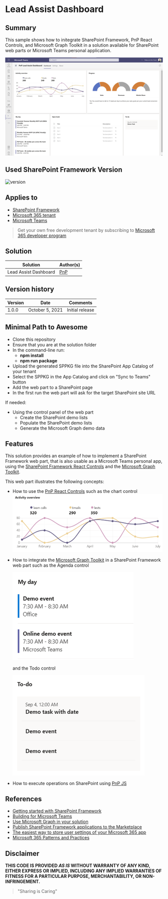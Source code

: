 # Lead Assist Dashboard

## Summary

This sample shows how to initegrate SharePoint Framework, PnP React Controls, and Microsoft Graph Toolkit in a solution available for SharePoint web parts or Microsoft Teams personal application.

![Lead Assist Dashboard](./assets/LeadAssistDashboard_overview.png)

## Used SharePoint Framework Version

![version](https://img.shields.io/npm/v/@microsoft/sp-component-base?color=green)

## Applies to

- [SharePoint Framework](https://aka.ms/spfx)
- [Microsoft 365 tenant](https://docs.microsoft.com/en-us/sharepoint/dev/spfx/set-up-your-developer-tenant)
- [Microsoft Teams](https://www.microsoft.com/en-ww/microsoft-teams)

> Get your own free development tenant by subscribing to [Microsoft 365 developer program](http://aka.ms/o365devprogram)

## Solution

Solution|Author(s)
--------|---------
Lead Assist Dashboard | [PnP](https://pnp.github.io/)

## Version history

Version|Date|Comments
-------|----|--------
1.0.0|October 5, 2021|Initial release

## Minimal Path to Awesome

- Clone this repository
- Ensure that you are at the solution folder
- In the command-line run:
  - **npm install**
  - **npm run package**
- Upload the generated SPPKG file into the SharePoint App Catalog of your tenant
- Select the SPPKG in the App Catalog and click on "Sync to Teams" button
- Add the web part to a SharePoint page
- In the first run the web part will ask for the target SharePoint site URL

If needed:
- Using the control panel of the web part
  - Create the SharePoint demo lists
  - Populate the SharePoint demo lists
  - Generate the Microsoft Graph demo data

## Features

This solution provides an example of how to implement a SharePoint Framework web part, that is also usable as a Microsoft Teams personal app, using the [SharePoint Framework React Controls](https://github.com/pnp/sp-dev-fx-controls-react/) and the [Microsoft Graph Toolkit](https://github.com/microsoftgraph/microsoft-graph-toolkit).

This web part illustrates the following concepts:

- How to use the [PnP React Controls](https://github.com/pnp/sp-dev-fx-controls-react/) such as the chart control
![Activity chart detail](./assets/ActivityChart.png)

- How to integrate the [Microsoft Graph Toolkit](https://github.com/microsoftgraph/microsoft-graph-toolkit) in a SharePoint Framework web part such as the Agenda control

  ![MGT Agenda control in action](./assets/AgendaControl.png)

  and the Todo control

  ![MGT Todo control in action](./assets/TodoControl.png)

- How to execute operations on SharePoint using [PnP JS](https://github.com/pnp/pnpjs/)

## References

- [Getting started with SharePoint Framework](https://docs.microsoft.com/en-us/sharepoint/dev/spfx/set-up-your-developer-tenant)
- [Building for Microsoft Teams](https://docs.microsoft.com/en-us/sharepoint/dev/spfx/build-for-teams-overview)
- [Use Microsoft Graph in your solution](https://docs.microsoft.com/en-us/sharepoint/dev/spfx/web-parts/get-started/using-microsoft-graph-apis)
- [Publish SharePoint Framework applications to the Marketplace](https://docs.microsoft.com/en-us/sharepoint/dev/spfx/publish-to-marketplace-overview)
- [The easiest way to store user settings of your Microsoft 365 app
](https://blog.mastykarz.nl/easiest-store-user-settings-microsoft-365-app/ )
- [Microsoft 365 Patterns and Practices](https://aka.ms/m365pnp)

## Disclaimer

**THIS CODE IS PROVIDED *AS IS* WITHOUT WARRANTY OF ANY KIND, EITHER EXPRESS OR IMPLIED, INCLUDING ANY IMPLIED WARRANTIES OF FITNESS FOR A PARTICULAR PURPOSE, MERCHANTABILITY, OR NON-INFRINGEMENT.**

> "Sharing is Caring"